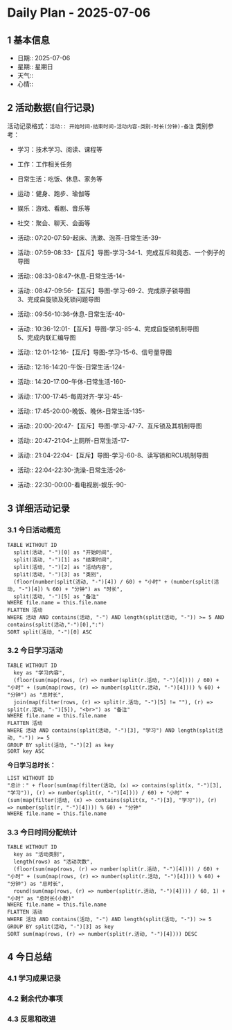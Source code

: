 # Daily Plan - 2025-07-06

## 1 基本信息

- 日期:: 2025-07-06
- 星期:: 星期日
- 天气::
- 心情::

## 2 活动数据(自行记录)
活动记录格式：`活动:: 开始时间-结束时间-活动内容-类别-时长(分钟)-备注`
类别参考：
- 学习：技术学习、阅读、课程等
- 工作：工作相关任务
- 日常生活：吃饭、休息、家务等
- 运动：健身、跑步、瑜伽等
- 娱乐：游戏、看剧、音乐等
- 社交：聚会、聊天、会面等

- 活动:: 07:20-07:59-起床、洗漱、泡茶-日常生活-39-
- 活动:: 07:59-08:33-【互斥】导图-学习-34-1、完成互斥和竟态、一个例子的导图
- 活动:: 08:33-08:47-休息-日常生活-14-
- 活动:: 08:47-09:56-【互斥】导图-学习-69-2、完成原子锁导图<br>3、完成自旋锁及死锁问题导图
- 活动:: 09:56-10:36-休息-日常生活-40-
- 活动:: 10:36-12:01-【互斥】导图-学习-85-4、完成自旋锁机制导图<br>5、完成内联汇编导图
- 活动:: 12:01-12:16-【互斥】导图-学习-15-6、信号量导图
- 活动:: 12:16-14:20-午饭-日常生活-124-
- 活动:: 14:20-17:00-午休-日常生活-160-
- 活动:: 17:00-17:45-每周对齐-学习-45-
- 活动:: 17:45-20:00-晚饭、晚休-日常生活-135-
- 活动:: 20:00-20:47-【互斥】导图-学习-47-7、互斥锁及其机制导图
- 活动:: 20:47-21:04-上厕所-日常生活-17-
- 活动:: 21:04-22:04-【互斥】导图-学习-60-8、读写锁和RCU机制导图
- 活动:: 22:04-22:30-洗澡-日常生活-26-
- 活动:: 22:30-00:00-看电视剧-娱乐-90-

## 3 详细活动记录

### 3.1 今日活动概览

```dataview
TABLE WITHOUT ID
  split(活动, "-")[0] as "开始时间",
  split(活动, "-")[1] as "结束时间", 
  split(活动, "-")[2] as "活动内容",
  split(活动, "-")[3] as "类别",
  (floor(number(split(活动, "-")[4]) / 60) + "小时" + (number(split(活动, "-")[4]) % 60) + "分钟") as "时长",
  split(活动, "-")[5] as "备注"
WHERE file.name = this.file.name
FLATTEN 活动
WHERE 活动 AND contains(活动, "-") AND length(split(活动, "-")) >= 5 AND contains(split(活动,"-")[0],":")
SORT split(活动, "-")[0] ASC
```

### 3.2 今日学习活动

```dataview
TABLE WITHOUT ID
  key as "学习内容",
  (floor(sum(map(rows, (r) => number(split(r.活动, "-")[4]))) / 60) + "小时" + (sum(map(rows, (r) => number(split(r.活动, "-")[4]))) % 60) + "分钟") as "总时长",
  join(map(filter(rows, (r) => split(r.活动, "-")[5] != ""), (r) => split(r.活动, "-")[5]), "<br>") as "备注"
WHERE file.name = this.file.name
FLATTEN 活动
WHERE 活动 AND contains(split(活动, "-")[3], "学习") AND length(split(活动, "-")) >= 5
GROUP BY split(活动, "-")[2] as key
SORT key ASC

```

**今日学习总时长：**

```dataview
LIST WITHOUT ID
"总计：" + floor(sum(map(filter(活动, (x) => contains(split(x, "-")[3], "学习")), (r) => number(split(r, "-")[4]))) / 60) + "小时" + (sum(map(filter(活动, (x) => contains(split(x, "-")[3], "学习")), (r) => number(split(r, "-")[4]))) % 60) + "分钟"
WHERE file.name = this.file.name
```

### 3.3 今日时间分配统计

```dataview
TABLE WITHOUT ID
  key as "活动类别",
  length(rows) as "活动次数",
  (floor(sum(map(rows, (r) => number(split(r.活动, "-")[4]))) / 60) + "小时" + (sum(map(rows, (r) => number(split(r.活动, "-")[4]))) % 60) + "分钟") as "总时长",
  round(sum(map(rows, (r) => number(split(r.活动, "-")[4]))) / 60, 1) + "小时" as "总时长(小数)"
WHERE file.name = this.file.name
FLATTEN 活动
WHERE 活动 AND contains(活动, "-") AND length(split(活动, "-")) >= 5
GROUP BY split(活动, "-")[3] as key
SORT sum(map(rows, (r) => number(split(r.活动, "-")[4]))) DESC
```

## 4 今日总结

### 4.1 学习成果记录

### 4.2 剩余代办事项

### 4.3 反思和改进

